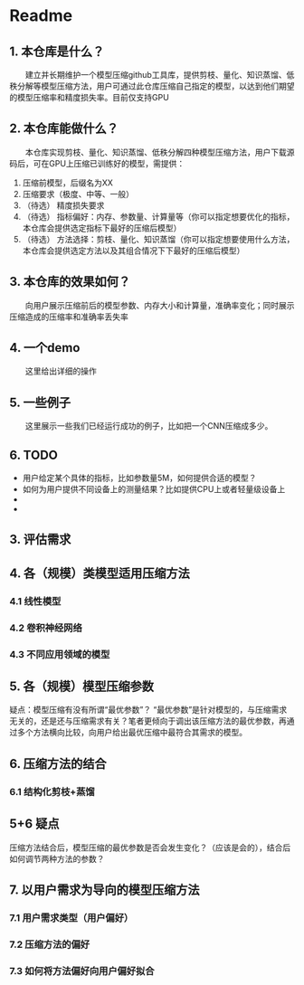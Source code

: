 # Readme

## 1. 本仓库是什么？
&emsp;&emsp;建立并长期维护一个模型压缩github工具库，提供剪枝、量化、知识蒸馏、低秩分解等模型压缩方法，用户可通过此仓库压缩自己指定的模型，以达到他们期望的模型压缩率和精度损失率。目前仅支持GPU

## 2. 本仓库能做什么？
&emsp;&emsp;本仓库实现剪枝、量化、知识蒸馏、低秩分解四种模型压缩方法，用户下载源码后，可在GPU上压缩已训练好的模型，需提供：
1. 压缩前模型，后缀名为XX
2. 压缩要求（极度、中等、一般）
3. （待选） 精度损失要求
4. （待选） 指标偏好：内存、参数量、计算量等（你可以指定想要优化的指标，本仓库会提供选定指标下最好的压缩后模型）
5. （待选） 方法选择：剪枝、量化、知识蒸馏（你可以指定想要使用什么方法，本仓库会提供选定方法以及其组合情况下下最好的压缩后模型）

## 3. 本仓库的效果如何？ 
<p>&emsp;&emsp;向用户展示压缩前后的模型参数、内存大小和计算量，准确率变化；同时展示压缩造成的压缩率和准确率丢失率</p>



## 4. 一个demo
&emsp;&emsp;这里给出详细的操作


## 5. 一些例子
&emsp;&emsp;这里展示一些我们已经运行成功的例子，比如把一个CNN压缩成多少。


## 6. TODO
<ul>
<li>用户给定某个具体的指标，比如参数量5M，如何提供合适的模型？</li>
<li>如何为用户提供不同设备上的测量结果？比如提供CPU上或者轻量级设备上</li>
<li></li>
<li></li>
</ul>




## 3. 评估需求

## 4. 各（规模）类模型适用压缩方法
### 4.1 线性模型
### 4.2 卷积神经网络
### 4.3 不同应用领域的模型

## 5. 各（规模）模型压缩参数
疑点：模型压缩有没有所谓“最优参数”？
“最优参数”是针对模型的，与压缩需求无关的，还是还与压缩需求有关？笔者更倾向于调出该压缩方法的最优参数，再通过多个方法横向比较，向用户给出最优压缩中最符合其需求的模型。

## 6. 压缩方法的结合
### 6.1 结构化剪枝+蒸馏

## 5+6 疑点
压缩方法结合后，模型压缩的最优参数是否会发生变化？（应该是会的），结合后如何调节两种方法的参数？

## 7. 以用户需求为导向的模型压缩方法
### 7.1 用户需求类型（用户偏好）
### 7.2 压缩方法的偏好
### 7.3 如何将方法偏好向用户偏好拟合
